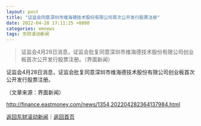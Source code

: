 ```yaml
---
layout: post
title: "证监会同意深圳市维海德技术股份有限公司首次公开发行股票注册"
date: 2022-04-28 17:11:25 +0800
categories: emnews
tags: 东财滚动新闻
---
```

> 证监会4月28日消息，证监会批复同意深圳市维海德技术股份有限公司创业板首次公开发行股票注册。（界面新闻）

<p>证监会4月28日消息，证监会批复同意深圳市维海德技术股份有限公司创业板首次公开发行股票注册。</p><p class="em_media">（文章来源：界面新闻）</p>

<http://finance.eastmoney.com/news/1354,202204282364137984.html>

[返回东财滚动新闻](//finews.withounder.com/emnews/)｜[返回首页](//finews.withounder.com/)